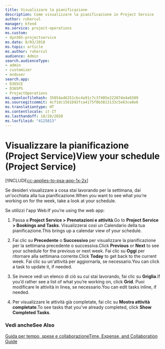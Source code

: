 ```yaml
---
title: Visualizzare la pianificazione
description: Come visualizzare la pianificazione in Project Service
author: ruhercul
manager: kfend
ms.service: project-operations
ms.custom:
- dyn365-projectservice
ms.date: 8/03/2018
ms.topic: article
ms.author: ruhercul
audience: Admin
search.audienceType:
- admin
- customizer
- enduser
search.app:
- D365CE
- D365PS
- ProjectOperations
ms.openlocfilehash: 35054a46251cbc4a91c7c37405e22287de4a9389
ms.sourcegitcommit: 4cf1dc1561b92fca4175f0b3813133c5e63ce8e6
ms.translationtype: HT
ms.contentlocale: it-IT
ms.lasthandoff: 10/28/2020
ms.locfileid: "4125813"
---
```

# <a name="view-your-schedule-project-service"></a><span data-ttu-id="dd922-103">Visualizzare la pianificazione (Project Service)</span><span class="sxs-lookup"><span data-stu-id="dd922-103">View your schedule (Project Service)</span></span>

[!INCLUDE[cc-applies-to-psa-app-1x-2x](../includes/cc-applies-to-psa-app-1x-2x.md)]

<span data-ttu-id="dd922-104">Se desideri visualizzare a cosa stai lavorando per la settimana, dai un'occhiata alla tua pianificazione.</span><span class="sxs-lookup"><span data-stu-id="dd922-104">When you want to see what you’re working on for the week, take a look at your schedule.</span></span>  
  
 <span data-ttu-id="dd922-105">Se utilizzi l'app Web:</span><span class="sxs-lookup"><span data-stu-id="dd922-105">If you’re using the web app:</span></span>  
  
1.  <span data-ttu-id="dd922-106">Passa a **Project Service > Prenotazioni e attività**.</span><span class="sxs-lookup"><span data-stu-id="dd922-106">Go to **Project Service > Bookings and Tasks**.</span></span> <span data-ttu-id="dd922-107">Visualizzerai così un Calendario della tua pianificazione.</span><span class="sxs-lookup"><span data-stu-id="dd922-107">This brings up a calendar view of your schedule.</span></span>  
  
2.  <span data-ttu-id="dd922-108">Fai clic su **Precedente** o **Successivo** per visualizzare la pianificazione per la settimana precedente o successiva.</span><span class="sxs-lookup"><span data-stu-id="dd922-108">Click **Previous** or **Next** to see your schedule for the previous or next week.</span></span> <span data-ttu-id="dd922-109">Fai clic su **Oggi** per ritornare alla settimana corrente.</span><span class="sxs-lookup"><span data-stu-id="dd922-109">Click **Today** to get back to the current week.</span></span> <span data-ttu-id="dd922-110">Fai clic su un'attività per aggiornarla, se necessario.</span><span class="sxs-lookup"><span data-stu-id="dd922-110">You can click a task to update it, if needed.</span></span>  
  
3.  <span data-ttu-id="dd922-111">Se invece vedi un elenco di ciò su cui stai lavorando, fai clic su **Griglia**.</span><span class="sxs-lookup"><span data-stu-id="dd922-111">If you’d rather see a list of what you’re working on, click **Grid**.</span></span> <span data-ttu-id="dd922-112">Puoi modificare le attività in linea, se necessario.</span><span class="sxs-lookup"><span data-stu-id="dd922-112">You can edit tasks inline, if needed.</span></span>  
  
4.  <span data-ttu-id="dd922-113">Per visualizzare le attività già completate, fai clic su **Mostra attività completate**.</span><span class="sxs-lookup"><span data-stu-id="dd922-113">To see tasks that you’ve already completed, click **Show Completed Tasks**.</span></span>  
  
### <a name="see-also"></a><span data-ttu-id="dd922-114">Vedi anche</span><span class="sxs-lookup"><span data-stu-id="dd922-114">See Also</span></span>  
 [<span data-ttu-id="dd922-115">Guida per tempo, spese e collaborazione</span><span class="sxs-lookup"><span data-stu-id="dd922-115">Time, Expense, and Collaboration Guide</span></span>](../psa/time-expense-collaboration-guide.md)
